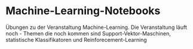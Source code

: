 # Machine-Learning-Notebooks
Übungen zu der Veranstaltung Machine-Learning. 
Die Veranstaltung läuft noch - Themen die noch kommen sind Support-Vektor-Maschinen, statistische Klassifikatoren und Reinforecement-Learning
